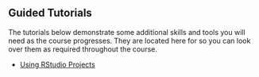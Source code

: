 ## Guided Tutorials

The tutorials below demonstrate some additional skills and tools you will need as the course progresses.
They are located here for so you can look over them as required throughout the course.

* [Using RStudio Projects](https://www.youtube.com/watch?v=hKoSJGWnFFA)

